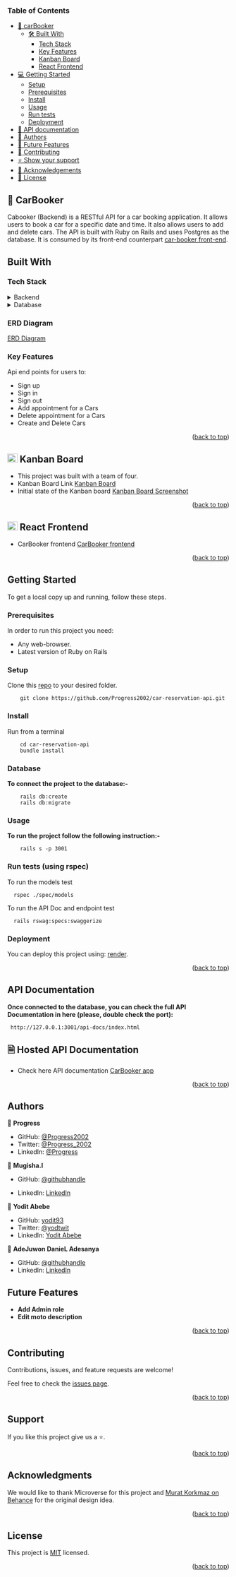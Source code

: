 ### Table of Contents

- [📖 carBooker](#car-booker)
  - [🛠 Built With](#built-with)
    - [Tech Stack](#tech-stack)
    - [Key Features](#key-features)
    - [Kanban Board ](#-kanban-board-)
    - [React Frontend ](#-react-frontend-)
- [💻 Getting Started](#getting-started)
  - [Setup](#setup)
  - [Prerequisites](#prerequisites)
  - [Install](#install)
  - [Usage](#usage)
  - [Run tests](#run-tests)
  - [Deployment](#deployment)
- [📝 API documentation](#api-documentation)
- [👥 Authors](#authors)
- [🔭 Future Features](#future-features)
- [🤝 Contributing](#contributing)
- [⭐️ Show your support](#support)
- [🙏 Acknowledgements](#acknowledgements)
- [📝 License](#license)

## 📖 CarBooker <a name="about-project"></a>

Cabooker (Backend) is a RESTful API for a car booking application. It allows users to book a car for a specific date and time. It also allows users to add and delete cars. The API is built with Ruby on Rails and uses Postgres as the database. It is consumed by its front-end counterpart [car-booker front-end](https://github.com/yodit93/car-reservation-front-end.git).


## Built With <a name="built-with"></a>

### Tech Stack <a name="tech-stack"></a>

<details>
  <summary>Backend</summary>
  <ul>
    <li>Ruby on Rails</li>
  </ul>
</details>

<details>
  <summary>Database</summary>
  <ul>
    <li>Postgresql</li>
  </ul>
</details>

### ERD Diagram <a name="erd-diagram"></a>

[ERD Diagram](https://lucid.app/lucidchart/3885e52f-ffbe-4394-a17c-22c1cd5f931a/edit?viewport_l[…]C909%2C0_0&invitationId=inv_7ce0f69f-1908-44d7-9875-841ddbc89414)

### Key Features <a name="key-features"></a>

Api end points for users to:
- Sign up
- Sign in
- Sign out
- Add appointment for a Cars
- Delete appointment for a Cars
- Create and Delete Cars

<p align="right">(<a href="#table-of-contents">back to top</a>)</p>

<!-- KANBAN BOARD -->

## <img src="https://cdn-icons-png.flaticon.com/512/5360/5360804.png" width="23" height="20"/> Kanban Board <a name="kanban-board"></a>

- This project was built with a team of four.
- Kanban Board Link [Kanban Board](https://github.com/users/yodit93/projects/7/views/1)
- Initial state of the Kanban board [Kanban Board Screenshot](https://user-images.githubusercontent.com/53250640/253284640-fe30f83b-f7e1-4e34-ba79-e3127288e6dc.png)

<p align="right">(<a href="#readme-top">back to top</a>)</p>

<!-- REACT FRONTEND -->

## <img src="https://upload.wikimedia.org/wikipedia/commons/thumb/a/a7/React-icon.svg/539px-React-icon.svg.png" width="23" height="20"/> React Frontend <a name="rails-backend"></a>

- CarBooker frontend [CarBooker frontend](https://github.com/yodit93/car-reservation-front-end.git)

<p align="right">(<a href="#readme-top">back to top</a>)</p>

## Getting Started <a name="getting-started"></a>

To get a local copy up and running, follow these steps.

### Prerequisites

In order to run this project you need: 
- Any web-browser.
- Latest version of Ruby on Rails

### Setup

Clone this [repo](https://github.com/Progress2002/car-reservation-api.git) to your desired folder.

```
    git clone https://github.com/Progress2002/car-reservation-api.git
```

### Install

Run from a terminal

```
    cd car-reservation-api
    bundle install
```

### Database
**To connect the project to the database:-**
```
    rails db:create
    rails db:migrate
```

### Usage

**To run the project follow the following instruction:-**

```
    rails s -p 3001
```

### Run tests (using rspec)

To run the models test

```
  rspec ./spec/models
```

To run the API Doc and endpoint test

```
  rails rswag:specs:swaggerize
```

### Deployment

You can deploy this project using: [render](https://render.com/).

<p align="right">(<a href="#table-of-contents">back to top</a>)</p>

## API Documentation

**Once connected to the database, you can check the full API Documentation in here (please, double check the port):**

```
 http://127.0.0.1:3001/api-docs/index.html

```

## 🗎 Hosted API Documentation <a name="api-docs"></a>

- Check here API documentation [CarBooker app](https://carbooker.onrender.com/api-docs/index.html)

<p align="right">(<a href="#readme-top">back to top</a>)</p>

## Authors <a name="authors"></a>

👤 **Progress**

- GitHub: [@Progress2002](https://github.com/Progress2002)
- Twitter: [@Progress_2002](https://twitter.com/Progress_2002)
- LinkedIn: [@Progress](https://www.linkedin.com/in/progress-ezeamaka-27b114247)

👤 **Mugisha.I**

- GitHub: [@githubhandle](https://github.com/Tafloninno)

- LinkedIn: [LinkedIn](https://www.linkedin.com/in/mugisha-innocent-19b700238/)


👤 **Yodit Abebe**

- GitHub: [yodit93](https://github.com/yodit93)
- Twitter: [@yodtwit](https://twitter.com/yodtwit)
- LinkedIn: [Yodit Abebe](https://www.linkedin.com/in/yodit-abebe-ayalew/)

👤 **AdeJuwon DanieL Adesanya**

- GitHub: [@githubhandle](https://github.com/Ade179)
- LinkedIn: [LinkedIn](https://www.linkedin.com/in/adejuwon-adesanya-237b54239/)


## Future Features <a name="future-features"></a>

- **Add Admin role**
- **Edit moto description**


<p align="right">(<a href="#table-of-contents">back to top</a>)</p>


## Contributing <a name="contributing"></a>

Contributions, issues, and feature requests are welcome!

Feel free to check the [issues page](https://github.com/Progress2002/car-reservation-api/issues).

<p align="right">(<a href="#table-of-contents">back to top</a>)</p>


## Support <a name="support"></a>

If you like this project give us a ⭐️.

<p align="right">(<a href="#table-of-contents">back to top</a>)</p>


## Acknowledgments <a name="acknowledgements"></a>

We would like to thank Microverse for this project and [Murat Korkmaz on Behance](https://www.behance.net/muratk) for the original design idea.

<p align="right">(<a href="#table-of-contents">back to top</a>)</p>


## License <a name="license"></a>

This project is [MIT](./LICENSE) licensed.

<p align="right">(<a href="#table-of-contents">back to top</a>)</p>